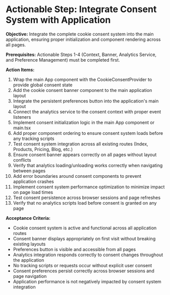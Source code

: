 # Actionable Step: Integrate Consent System with Application

**Objective:** Integrate the complete cookie consent system into the main application, ensuring proper initialization and component rendering across all pages.

**Prerequisites:** Actionable Steps 1-4 (Context, Banner, Analytics Service, and Preference Management) must be completed first.

**Action Items:**
1. Wrap the main App component with the CookieConsentProvider to provide global consent state
2. Add the cookie consent banner component to the main application layout
3. Integrate the persistent preferences button into the application's main layout
4. Connect the analytics service to the consent context with proper event listeners
5. Implement consent initialization logic in the main App component or main.tsx
6. Add proper component ordering to ensure consent system loads before any tracking scripts
7. Test consent system integration across all existing routes (Index, Products, Pricing, Blog, etc.)
8. Ensure consent banner appears correctly on all pages without layout conflicts
9. Verify that analytics loading/unloading works correctly when navigating between pages
10. Add error boundaries around consent components to prevent application crashes
11. Implement consent system performance optimization to minimize impact on page load times
12. Test consent persistence across browser sessions and page refreshes
13. Verify that no analytics scripts load before consent is granted on any page

**Acceptance Criteria:**
- Cookie consent system is active and functional across all application routes
- Consent banner displays appropriately on first visit without breaking existing layouts
- Preferences button is visible and accessible from all pages
- Analytics integration responds correctly to consent changes throughout the application
- No tracking scripts or requests occur without explicit user consent
- Consent preferences persist correctly across browser sessions and page navigation
- Application performance is not negatively impacted by consent system integration
